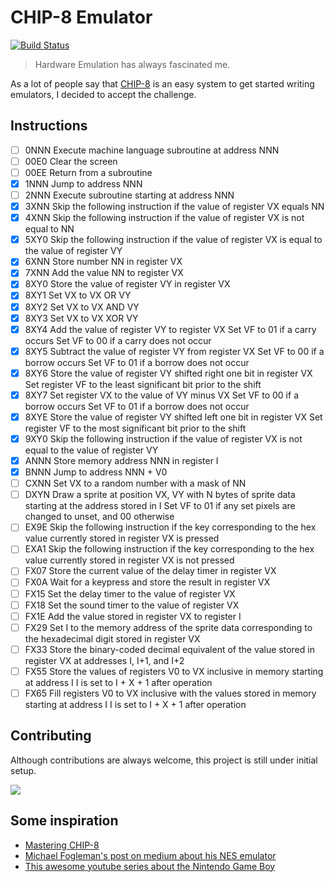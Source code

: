 # CHIP-8 Emulator

[![Build Status](https://travis-ci.org/adrianovalente/chip8-emulator.svg?branch=master)](https://travis-ci.org/adrianovalente/chip8-emulator)

> Hardware Emulation has always fascinated me.

As a lot of people say that [CHIP-8](https://en.wikipedia.org/wiki/CHIP-8) is an easy system to get started writing emulators, I decided to accept the challenge.

## Instructions
- [ ] 0NNN	Execute machine language subroutine at address NNN
- [ ] 00E0	Clear the screen
- [ ] 00EE	Return from a subroutine
- [x] 1NNN	Jump to address NNN
- [ ] 2NNN	Execute subroutine starting at address NNN
- [x] 3XNN	Skip the following instruction if the value of register VX equals NN
- [x] 4XNN	Skip the following instruction if the value of register VX is not equal to NN
- [x] 5XY0	Skip the following instruction if the value of register VX is equal to the value of register VY
- [x] 6XNN	Store number NN in register VX
- [x] 7XNN	Add the value NN to register VX
- [x] 8XY0	Store the value of register VY in register VX
- [x] 8XY1	Set VX to VX OR VY
- [x] 8XY2	Set VX to VX AND VY
- [x] 8XY3	Set VX to VX XOR VY
- [x] 8XY4	Add the value of register VY to register VX
  Set VF to 01 if a carry occurs
  Set VF to 00 if a carry does not occur
- [x] 8XY5	Subtract the value of register VY from register VX
  Set VF to 00 if a borrow occurs
  Set VF to 01 if a borrow does not occur
- [x] 8XY6	Store the value of register VY shifted right one bit in register VX
  Set register VF to the least significant bit prior to the shift
- [x] 8XY7	Set register VX to the value of VY minus VX
  Set VF to 00 if a borrow occurs
  Set VF to 01 if a borrow does not occur
- [x] 8XYE	Store the value of register VY shifted left one bit in register VX
  Set register VF to the most significant bit prior to the shift
- [x] 9XY0	Skip the following instruction if the value of register VX is not equal to the value of register VY
- [x] ANNN	Store memory address NNN in register I
- [x] BNNN	Jump to address NNN + V0
- [ ] CXNN	Set VX to a random number with a mask of NN
- [ ] DXYN	Draw a sprite at position VX, VY with N bytes of sprite data starting at the address stored in I
  Set VF to 01 if any set pixels are changed to unset, and 00 otherwise
- [ ] EX9E	Skip the following instruction if the key corresponding to the hex value currently stored in register VX is pressed
- [ ] EXA1	Skip the following instruction if the key corresponding to the hex value currently stored in register VX is not pressed
- [ ] FX07	Store the current value of the delay timer in register VX
- [ ] FX0A	Wait for a keypress and store the result in register VX
- [ ] FX15	Set the delay timer to the value of register VX
- [ ] FX18	Set the sound timer to the value of register VX
- [ ] FX1E	Add the value stored in register VX to register I
- [ ] FX29	Set I to the memory address of the sprite data corresponding to the hexadecimal digit stored in register VX
- [ ] FX33	Store the binary-coded decimal equivalent of the value stored in register VX at addresses I, I+1, and I+2
- [ ] FX55	Store the values of registers V0 to VX inclusive in memory starting at address I
  I is set to I + X + 1 after operation
- [ ] FX65	Fill registers V0 to VX inclusive with the values stored in memory starting at address I
  I is set to I + X + 1 after operation

## Contributing

Although contributions are always welcome, this project is still under initial setup.

![](http://24.media.tumblr.com/tumblr_m3x648wxbj1ru99qvo1_500.png)

## Some inspiration

- [Mastering CHIP-8](http://mattmik.com/files/chip8/mastering/chip8.html)
- [Michael Fogleman's post on medium about his NES emulator](https://medium.com/@fogleman/i-made-an-nes-emulator-here-s-what-i-learned-about-the-original-nintendo-2e078c9b28fe)
- [This awesome youtube series about the Nintendo Game Boy](https://www.youtube.com/watch?v=RZUDEaLa5Nw)
